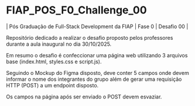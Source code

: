 # FIAP_POS_F0_Challenge_00
| Pós Graduação de Full-Stack Development da FIAP | Fase 0 | Desafio 00 |

Repositório dedicado a realizar o desafio proposto pelos professores durante a aula inaugural no dia 30/10/2025.

Em resumo o desafio é confeccionar uma página web utilizando 3 arquivos base (index.html, styles.css e script.js). 

Seguindo o Mockup do Figma disposto, deve conter 5 campos onde devem informar o nome dos integrantes do grupo além de gerar uma requisição HTTP (POST) a um endpoint disposto.

Os campos na página após ser enviado o POST devem esvaziar.

